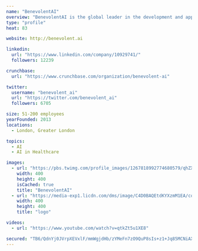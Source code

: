 ```yaml
---
name: "BenevolentAI"
overview: "BenevolentAI is the global leader in the development and application of artificial intelligence (“AI”) for scientific innovation. We aim to accelerate the journey from inventive ideas to medicines for patients by developing AI to generate new treatments for some of the world’s 8,000 untreated diseases."
type: "profile"
heat: 83

website: http://benevolent.ai

linkedin:
  url: "https://www.linkedin.com/company/10929741/"
  followers: 12239

crunchbase:
  url: "https://www.crunchbase.com/organization/benevolent-ai"

twitter:
  username: "benevolent_ai"
  url: "https://twitter.com/benevolent_ai"
  followers: 6705

size: 51-200 employees
yearFounded: 2013
locations:
  - London, Greater London

topics:
  - AI
  - AI in Healthcare

images:
  - url: "https://pbs.twimg.com/profile_images/1267818992774680579/qhZXbTIZ_400x400.jpg"
    width: 400
    height: 400
    isCached: true
    title: "BenevolentAI"
  - url: "https://media-exp1.licdn.com/dms/image/C4D0BAQEtdKYXzmM1EA/company-logo_200_200/0?e=1594857600&v=beta&t=_H7aBQ_z_52Pinv3V59Kh8r1AgH4eGTRQ_yIp5D9Ygo"
    width: 400
    height: 400
    title: "logo"

videos:
  - url: "https://www.youtube.com/watch?v=qtkZt5u1XE8"

secured: "TB6/QdnYj0JVrpXEVxlF/mmWgjdHb/zYMeFn7zO9QuP8sIs+z1+Jq85MCNiAXW+LMg3Z2oWnAjdi7uuCI0Z9l+wB4LoCU3jG7aEQDMURZr1txBEutddgNXoEUT6yPa6UNH1hd4YyQ8voIp/IT4k4pnfFHO8vDIHnzw5Xlx44VEo5QfEtWYAsl0td4euyZQWDegOoS8E6DxkUSC65gd1GZVHU6HfZtUe5Y+msDEudrMpJ8knQVUmNNWo2Ln9+aKYDGHoK+YzHRrFGrKAXw8KufccmVuwU71HSF4V17hWldkfydZ2ZeVHQMjAsti90rtLJNLv2nEgte0z9KBiSGFwmRvml83Xh2k3Mm5NXY7ui8xmQohGQ+U7dAWfHGlK5PUttQdrK4uGFcDc650kLduz+LQRvltSHaQ1bV2GPPV6FEKk=;LHtmBSGkni4xACt2aYYnQA=="
---
```


